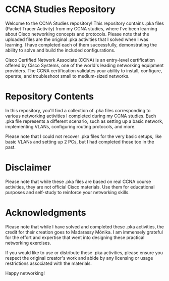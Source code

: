 # **CCNA Studies Repository**

Welcome to the CCNA Studies repository! This repository contains .pka files (Packet Tracer Activity) from my CCNA studies, where I've been learning about Cisco networking concepts and protocols. Please note that the uploaded files are the original .pka activities that I solved when I was learning. I have completed each of them successfully, demonstrating the ability to solve and build the included configurations.

Cisco Certified Network Associate (CCNA) is an entry-level certification offered by Cisco Systems, one of the world's leading networking equipment providers. The CCNA certification validates your ability to install, configure, operate, and troubleshoot small to medium-sized networks.

# **Repository Contents**

In this repository, you'll find a collection of .pka files corresponding to various networking activities I completed during my CCNA studies. Each .pka file represents a different scenario, such as setting up a basic network, implementing VLANs, configuring routing protocols, and more.

Please note that I could not recover .pka files for the very basic setups, like basic VLANs and setting up 2 PCs, but I had completed those too in the past.

# **Disclaimer**

Please note that while these .pka files are based on real CCNA course activities, they are not official Cisco materials. Use them for educational purposes and self-study to reinforce your networking skills.

# **Acknowledgments**

Please note that while I have solved and completed these .pka activities, the credit for their creation goes to Madarassy Mónika. I am immensely grateful for the effort and expertise that went into designing these practical networking exercises.

If you would like to use or distribute these .pka activities, please ensure you respect the original creator's work and abide by any licensing or usage restrictions associated with the materials.

Happy networking!
